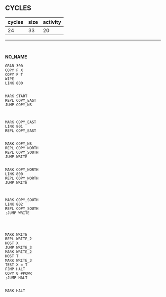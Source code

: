 ## CYCLES

| cycles | size | activity |
| ------ | ---- | -------- |
| 24 | 33 | 20 |
<hr>
<br>

**NO_NAME**

```
GRAB 300
COPY F X
COPY F T
WIPE
LINK 800


MARK START
REPL COPY_EAST
JUMP COPY_NS



MARK COPY_EAST
LINK 801
REPL COPY_EAST


MARK COPY_NS
REPL COPY_NORTH
REPL COPY_SOUTH
JUMP WRITE


MARK COPY_NORTH
LINK 800
REPL COPY_NORTH
JUMP WRITE



MARK COPY_SOUTH
LINK 802
REPL COPY_SOUTH
;JUMP WRITE




MARK WRITE
REPL WRITE_2
HOST X
JUMP WRITE_3
MARK WRITE_2
HOST T
MARK WRITE_3
TEST X = T
FJMP HALT
COPY 0 #POWR
;JUMP HALT


MARK HALT




```

